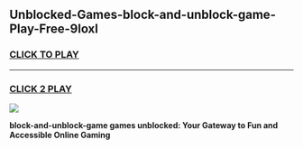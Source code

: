 
## Unblocked-Games-block-and-unblock-game-Play-Free-9loxl
<h3>
<a href="https://premium76.site?title=block-and-unblock-game&ref=18A">CLICK TO PLAY</a></h3>
<hr>

<h3>
<a href="https://premium76.site?title=block-and-unblock-game&ref=18A">CLICK 2 PLAY</a>
  
</h3>

<a href="https://premium76.site?title=block-and-unblock-game&ref=18A"><img src="https://clearcache.store/games.png"></a>


**block-and-unblock-game games unblocked: Your Gateway to Fun and Accessible Online Gaming**
